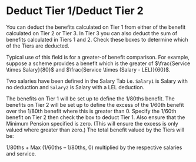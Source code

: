 # Deduct Tier 1/Deduct Tier 2

You can deduct the benefits calculated on Tier 1 from either of the
benefit calculated on Tier 2 or Tier 3. In Tier 3 you can also deduct
the sum of benefits calculated in Tiers 1 and 2. Check these boxes to
determine which of the Tiers are deducted.

Typical use of this field is for a greater-of benefit comparison. For
example, suppose a scheme provides a benefit which is the greater of
$\frac{Service \times Salary}{80}$ and $\frac{Service \times (Salary - LEL)}{60}$.

Two salaries have been defined in the Salary Tab i.e. `Salary1` is Salary
with no deduction and `Salary2` is Salary with a LEL deduction.

The benefits on Tier 1 will be set up to define the 1/80ths benefit. The
benefits on Tier 2 will be set up to define the excess of the 1/60th
benefit over the 1/80th benefit where this is greater than 0. Specify
the 1/60th benefit on Tier 2 then check the box to deduct Tier 1. Also
ensure that the Minimum Pension specified is zero. (This will ensure the
excess is only valued where greater than zero.) The total benefit valued
by the Tiers will be:

1/80ths + Max (1/60ths – 1/80ths, 0) multiplied by the respective
salaries and service.
